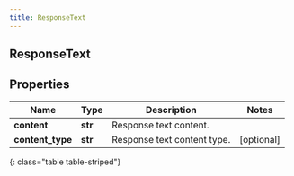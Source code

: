 ```yaml
---
title: ResponseText
---
```

## ResponseText

## Properties

|Name | Type | Description | Notes|
|------------ | ------------- | ------------- | -------------|
| **content** | **str** | Response text content. | |
| **content_type** | **str** | Response text content type. | [optional] |
{: class="table table-striped"}


